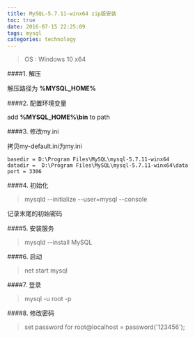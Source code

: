 ```yaml
---
title: MySQL-5.7.11-winx64 zip版安装
toc: true
date: 2016-07-15 22:25:09
tags: mysql
categories: technology
---
```


>OS : Windows 10 x64

####1. 解压


解压路径为 **%MYSQL_HOME%**

####2. 配置环境变量

add **%MYSQL_HOME%\bin** to path

####3. 修改my.ini

拷贝my-default.ini为my.ini

	basedir = D:\Program Files\MySQL\mysql-5.7.11-winx64
	datadir =  D:\Program Files\MySQL\mysql-5.7.11-winx64\data
	port = 3306

####4. 初始化

>mysqld --initialize --user=mysql --console

记录末尾的初始密码

####5. 安装服务

>mysqld --install MySQL

####6. 启动

>net start mysql

####7. 登录

>mysql -u root -p

####8. 修改密码

>set password for root@localhost = password('123456');
